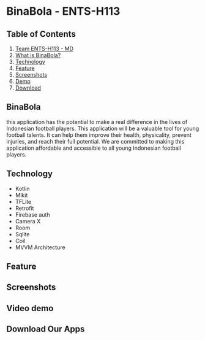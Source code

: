 # BinaBola - ENTS-H113
## Table of Contents

1. [Team ENTS-H113 - MD](#team-c23-pc677---md)
2. [What is BinaBola?](#BinaBola)
3. [Technology](#technology)
4. [Feature](#feature)
5. [Screenshots](#screenshots)
5. [Demo](#video-demo)
6. [Download](#download-our-apps)


## BinaBola

this application has the potential to make a real difference in the lives of Indonesian football players. This application will be a valuable tool for young football talents. It can help them improve their health, physicality, prevent injuries, and reach their full potential. We are committed to making this application affordable and accessible to all young Indonesian football players.

## Technology

- Kotlin
- Mlkit
- TFLite
- Retrofit
- Firebase auth
- Camera X
- Room
- Sqlite
- Coil
- MVVM Architecture

## Feature

## Screenshots

## Video demo

## Download Our Apps

